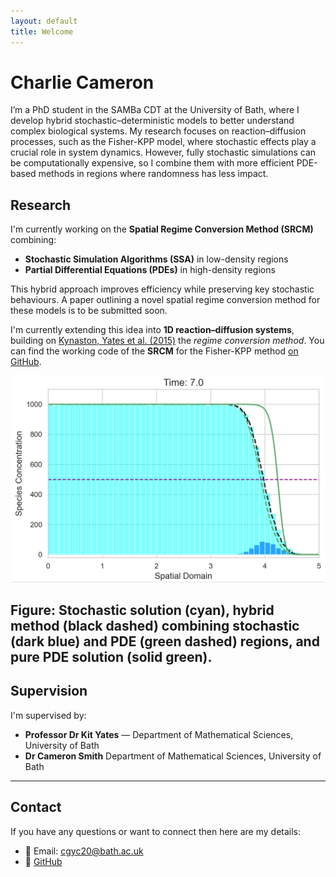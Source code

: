 ```yaml
---
layout: default
title: Welcome
---
```


# Charlie Cameron

I’m a PhD student in the SAMBa CDT at the University of Bath, where I develop hybrid stochastic–deterministic models to better understand complex biological systems. My research focuses on reaction–diffusion processes, such as the Fisher-KPP model, where stochastic effects play a crucial role in system dynamics. However, fully stochastic simulations can be computationally expensive, so I combine them with more efficient PDE-based methods in regions where randomness has less impact.

## Research

I'm currently working on the **Spatial Regime Conversion Method (SRCM)** combining:
- **Stochastic Simulation Algorithms (SSA)** in low-density regions  
- **Partial Differential Equations (PDEs)** in high-density regions

This hybrid approach improves efficiency while preserving key stochastic behaviours. A paper outlining a novel spatial regime conversion method for these models is to be submitted soon.

I'm currently extending this idea into **1D reaction–diffusion systems**, building on [Kynaston, Yates et al. (2015)](https://doi.org/10.3389/fams.2023.1107441) the *regime conversion method*. 
You can find the working code of the **SRCM** for the Fisher-KPP method [on GitHub](https://github.com/Cgyc20/SRCM_KPP).

![Spatial Regime Conversion Diagram](assets/img/fisher_7.png)

Figure: Stochastic solution (cyan), hybrid method (black dashed) combining stochastic (dark blue) and PDE (green dashed) regions, and pure PDE solution (solid green).
---

## Supervision

I'm supervised by:
- **Professor Dr Kit Yates**  — Department of Mathematical Sciences, University of Bath  
- **Dr Cameron Smith** Department of Mathematical Sciences, University of Bath

---

## Contact

If you have any questions or want to connect then here are my details:

- 📧 Email: [cgyc20@bath.ac.uk](mailto:cgyc20@bath.ac.uk)  
- 🐙 [GitHub](https://github.com/cgyc20)